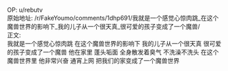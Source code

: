 
OP: u/rebutv  
原始地址: /r/FakeYoumo/comments/1dhp691/我就是一个感觉心惊肉跳_在这个魔兽世界的影响下_我的儿子从一个很天真_很可爱的孩子变成了一个魔兽/  
正文:  
我就是一个感觉心惊肉跳 在这个魔兽世界的影响下 我的儿子从一个很天真 很可爱的孩子变成了一个魔兽 他在家里 蓬头垢面 全身散发着臭气 不洗澡不洗头 在这个魔兽世界里 他非常兴奋 通宵上网 把我们的家变成了一个魔兽世界  

